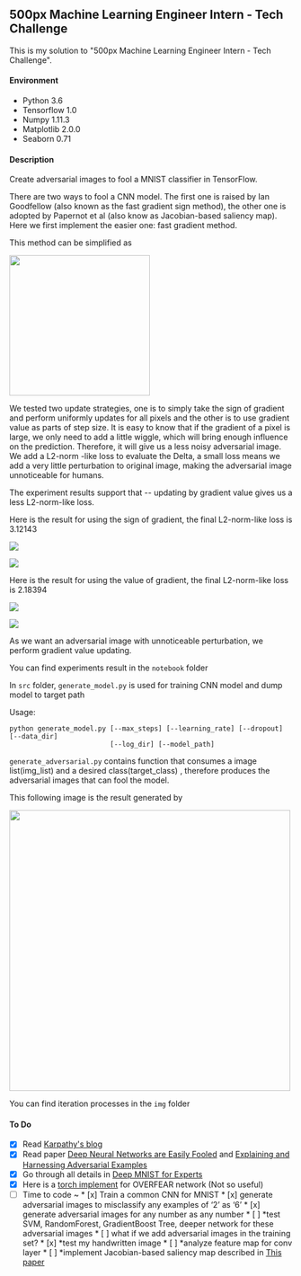 ## 500px Machine Learning Engineer Intern - Tech Challenge

This is my solution to "500px Machine Learning Engineer Intern - Tech Challenge".

#### Environment

* Python 3.6
* Tensorflow 1.0
* Numpy 1.11.3
* Matplotlib 2.0.0
* Seaborn 0.71

#### Description

Create adversarial images to fool a MNIST classifier in TensorFlow.

There are two ways to fool a CNN model. The first one is raised by Ian Goodfellow (also known
as the fast gradient sign method), the other one is adopted by Papernot et al (also know as Jacobian-based saliency map). Here we first implement the easier one: fast gradient method.

This method can be simplified as

<img src="/img/fg_euqtion.png" width="250">

We tested two update strategies, one is to simply take the sign of gradient and perform uniformly updates for all pixels and the other is to use gradient value as parts of step size. It is easy to know that if the gradient of a pixel is large, we only need to add a little wiggle, which will bring enough influence on the prediction. Therefore, it will give us a less noisy adversarial image. We add a L2-norm -like loss to evaluate the Delta, a small loss means we add a very little perturbation to original image, making the adversarial image unnoticeable for humans. 

The experiment results support that -- updating by gradient value gives us a less L2-norm-like loss.

Here is the result for using the sign of gradient, the final L2-norm-like loss is 3.12143

![](/img/fg_sign_versus.png)

![](/img/fg_sign_iter.png)

Here is the result for using the value of gradient, the final L2-norm-like loss is 2.18394

![](/img/fg_grad_versus.png)

![](/img/fg_grad_iter.png)

As we want an adversarial image with unnoticeable perturbation, we perform gradient value updating.

You can find experiments result in the `notebook` folder

In `src` folder, `generate_model.py` is used for training CNN model and dump model to target path

Usage:

```
python generate_model.py [--max_steps] [--learning_rate] [--dropout] [--data_dir]
                         [--log_dir] [--model_path]
```

`generate_adversarial.py` contains function that consumes a image list(img_list) and a desired class(target_class) , therefore produces the adversarial images that can fool the model.

This following image is the result generated by 

<img src="/img/adversarial_versus.png" width="500">

You can find iteration processes in the `img` folder

#### To Do

* [x] Read [Karpathy's blog](http://karpathy.github.io/2015/03/30/breaking-convnets/)
* [x] Read paper [Deep Neural Networks are Easily Fooled](https://arxiv.org/abs/1412.1897) and [Explaining and Harnessing Adversarial Examples](https://arxiv.org/abs/1412.6572)
* [x] Go through all details in [Deep MNIST for Experts](https://www.tensorflow.org/get_started/mnist/pros)
* [x] Here is a [torch implement](https://github.com/e-lab/torch-toolbox/tree/master/Adversarial) for OVERFEAR network (Not so useful)
* [ ] Time to code ~
      * [x] Train a common CNN for MNIST
      * [x] generate adversarial images to misclassify any examples of ‘2’ as ‘6’
      * [x] generate adversarial images for any number as any number
      * [ ] *test SVM, RandomForest, GradientBoost Tree, deeper network for these adversarial images
      * [ ] what if we add adversarial images in the training set?
      * [x] *test my handwritten image
      * [ ] *analyze feature map for conv layer
      * [ ] *implement Jacobian-based saliency map described in [This paper](https://arxiv.org/abs/1511.07528)